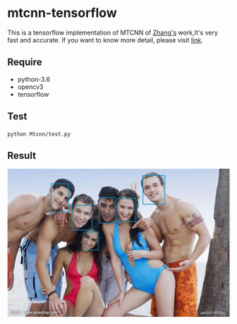 # mtcnn-tensorflow

This is a tensorflow implementation of MTCNN  of [Zhang's](https://github.com/kpzhang93?tab=repositories) work,It's very fast and accurate. If you want to know more detail, please visit [link](https://arxiv.org/pdf/1604.02878.pdf).

## Require
* python-3.6
* opencv3
* tensorflow

## Test

`python Mtcnn/test.py`

## Result
![](./Result/test.jpg)
